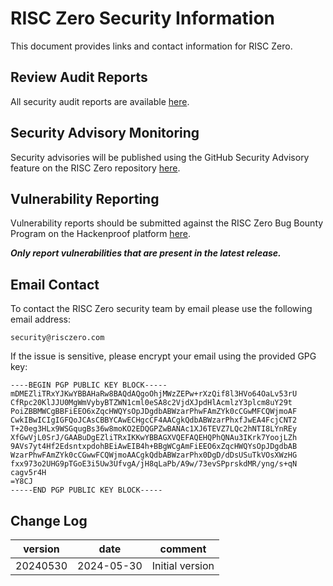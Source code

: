 # RISC Zero Security Information
This document provides links and contact information for RISC Zero. 

## Review Audit Reports
All security audit reports are available [here](https://github.com/risc0/rz-security/tree/main/audits).

## Security Advisory Monitoring
Security advisories will be published using the GitHub Security Advisory feature on the RISC Zero repository [here](https://github.com/risc0/risc0/security).

## Vulnerability Reporting
Vulnerability reports should be submitted against the RISC Zero Bug Bounty Program on the Hackenproof platform [here](https://hackenproof.com/risc-zero/risc-zero-zkvm).

***Only report vulnerabilities that are present in the latest release.***

## Email Contact
To contact the RISC Zero security team by email please use the following email address:
```
security@risczero.com
```

If the issue is sensitive, please encrypt your email using the provided GPG key:

```
----BEGIN PGP PUBLIC KEY BLOCK-----
mDMEZliTRxYJKwYBBAHaRw8BAQdAQgoOhjMWzZEPw+rXzQif8l3HVo64OaLv53rU
CfRpc20KlJJU0MgWmVybyBTZWN1cml0eSA8c2VjdXJpdHlAcmlzY3plcm8uY29t
PoiZBBMWCgBBFiEEO6xZqcHWQYsOpJDgdbABWzarPhwFAmZYk0cCGwMFCQWjmoAF
CwkIBwICIgIGFQoJCAsCBBYCAwECHgcCF4AACgkQdbABWzarPhxfJwEA4FcjCNT2
T+20eg3HLx9WSGqugBs36w8moKO2EDQGPZwBANAc1XJ6TEVZ7LQc2hNTI8LYnREy
XfGwVjL0SrJ/GAABuDgEZliTRxIKKwYBBAGXVQEFAQEHQPhQNAu3IKrk7YoojLZh
9AVs7yt4Hf2EdsntxpdohBEiAwEIB4h+BBgWCgAmFiEEO6xZqcHWQYsOpJDgdbAB
WzarPhwFAmZYk0cCGwwFCQWjmoAACgkQdbABWzarPhx0DgD/dDsUSuTkVOsXWzHG
fxx973o2UHG9pTGoE3i5Uw3UfvgA/jH8qLaPb/A9w/73evSPprskdMR/yng/s+qN
cagv5r4H
=Y8CJ
-----END PGP PUBLIC KEY BLOCK-----
```

## Change Log
| version | date | comment |
|-------- |------|---------|
| 20240530 | 2024-05-30 | Initial version |
